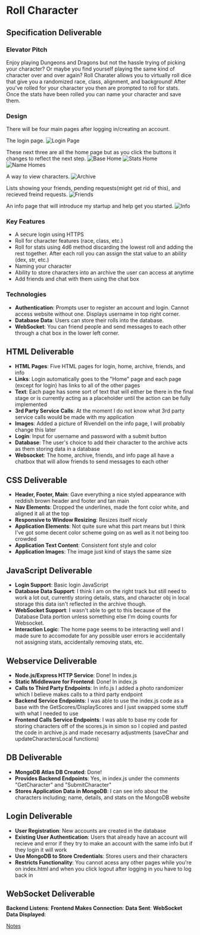 # Roll Character
## Specification Deliverable
### Elevator Pitch
Enjoy playing Dungeons and Dragons but not the hassle trying of picking your character? Or maybe you find yourself playing the same kind of character over and over again? Roll Charater allows you to virtually roll dice that give you a randomized race, class, alignment, and background! After you've rolled for your character you then are prompted to roll for stats. Once the stats have been rolled you can name your character and save them.
### Design
There will be four main pages after logging in/creating an account.

The login page.
![Login Page](https://github.com/cammaicey/startup/blob/main/images/rc-login.jpg?raw=true)

These next three are all the home page but as you click the buttons it changes to reflect the next step.
![Base Home](https://github.com/cammaicey/startup/blob/main/images/rc-home-first.jpg?raw=true)
![Stats Home](https://github.com/cammaicey/startup/blob/main/images/rc-home-second.jpg?raw=true)
![Name Homes](https://github.com/cammaicey/startup/blob/main/images/rc-home-third.jpg?raw=true)

A way to view characters.
![Archive](https://github.com/cammaicey/startup/blob/main/images/rc-archive.jpg?raw=true)

Lists showing your friends, pending requests(might get rid of this), and recieved freind requests.
![Friends](https://github.com/cammaicey/startup/blob/main/images/rc-friends.jpg?raw=true)

An info page that will introduce my startup and help get you started.
![Info](https://github.com/cammaicey/startup/blob/main/images/rc-info.jpg?raw=true)

### Key Features
- A secure login using HTTPS
- Roll for character features (race, class, etc.)
- Roll for stats using 4d6 method discarding the lowest roll and adding the rest together. After each roll you can assign the stat value to an ability (dex, str, etc.)
- Naming your character
- Ability to store characters into an archive the user can access at anytime
- Add friends and chat with them using the chat box
### Technologies
- **Authentication**: Prompts user to register an account and login. Cannot access website without one. Displays username in top right corner.
- **Database Data**: Users can store their rolls into the database.
- **WebSocket**: You can friend people and send messages to each other through a chat box in the lower left corner.

## HTML Deliverable
- **HTML Pages**: Five HTML pages for login, home, archive, friends, and info
- **Links**: Login automatically goes to the "Home" page and each page (except for login) has links to all of the other pages
- **Text**: Each page has some sort of text that will either be there in the final stage or is currently acting as a placeholder until the action can be fully implemented
- **3rd Party Service Calls**: At the moment I do not know what 3rd party service calls would be made with my application
- **Images**: Added a picture of Rivendell on the info page, I will probably change this later
- **Login**: Input for username and password with a submit button
- **Database**: The user's choice to add their character to the archive acts as them storing data in a database
- **Websocket**: The home, archive, friends, and info page all have a chatbox that will allow friends to send messages to each other

## CSS Deliverable
- **Header, Footer, Main**: Gave everything a nice styled appearance with reddish brown header and footer and tan main
- **Nav Elements**: Dropped the underlines, made the font color white, and aligned it all at the top
- **Responsive to Window Resizing**: Resizes itself nicely
- **Application Elements**: Not quite sure what this part means but I think I've got some decent color scheme going on as well as it not being too crowded
- **Application Text Content**: Consistent font style and color
- **Application Images**: The image just kind of stays the same size

## JavaScript Deliverable
- **Login Support**: Basic login JavaScript
- **Database Data Support**: I think I am on the right track but still need to work a lot out, currently storing details, stats, and character obj in local storage this data isn't reflected in the archive though.
- **WebSocket Support**: I wasn't able to get to this because of the Database Data portion unless something else I'm doing counts for Websocket.
- **Interaction Logic**: The home page seems to be interacting well and I made sure to accomodate for any possible user errors ie accidentally not assigning stats, accidentally removing stats, etc.

## Webservice Deliverable
- **Node.js/Express HTTP Service**: Done! In index.js
- **Static Middleware for Frontend**: Done! In index.js
- **Calls to Third Party Endpoints**: In info.js I added a photo randomizer which I believe makes calls to a third party endpoint
- **Backend Service Endpoints**: I was able to use the index.js code as a base with the GetScores/DisplayScores and I just swapped some stuff with what I needed to use
- **Frontend Calls Service Endpoints**: I was able to base my code for storing characters off of the scores.js in simon so I copied and pasted the code in archive.js and made necesarry adjustments (saveChar and updateCharactersLocal functions)

## DB Deliverable
- **MongoDB Atlas DB Created**: Done!
- **Provides Backend Endpoints**: Yes, in index.js under the comments "GetCharacter" and "SubmitCharacter"
- **Stores Application Data in MongoDB**: I can see info about the characters including; name, details, and stats on the MongoDB website

## Login Deliverable
- **User Registration**: New accounts are created in the database
- **Existing User Authentication**: Users that already have an account will recieve and error if they try to make an account with the same info but if they login it will work
- **Use MongoDB to Store Credentials**: Stores users and their characters
- **Restricts Functionality**: You cannot acess any other pages while you're on index.html and when you click logout after logging in you have to log back in

## WebSocket Deliverable
**Backend Listens**: 
**Frontend Makes Connection**: 
**Data Sent**: 
**WebSocket Data Displayed**: 

[Notes](notes.md)